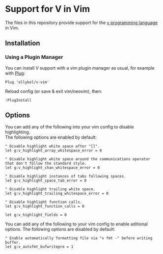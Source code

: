 # Support for V in Vim
The files in this repository provide support for the [v programming language](https://vlang.io) in Vim.

## Installation

### Using a Plugin Manager

You can install V support with a vim plugin manager as usual, for example with [Plug](https://github.com/junegunn/vim-plug):

```vim
Plug 'ollykel/v-vim'

```
Reload config (or save & exit vim/neovim), then:

```vim
:PlugInstall
```

## Options
You can add any of the following into your vim config to disable highlighting.  
The following options are enabled by default:

```vim
" Disable highlight white space after "[]".
let g:v_highlight_array_whitespace_error = 0

" Disable highlight white space around the communications operator that don't follow the standard style.
let g:v_highlight_chan_whitespace_error = 0

" Disable highlight instances of tabs following spaces.
let g:v_highlight_space_tab_error = 0

" Disable highlight trailing white space.
let g:v_highlight_trailing_whitespace_error = 0

" Disable highlight function calls.
let g:v_highlight_function_calls = 0

let g:v_highlight_fields = 0
```

You can add any of the following to your vim config to enable aditional options.
The following options are disabled by default:
```vim
" Enable automatically formatting file via "v fmt -" before writing buffer.
let g:v_autofmt_bufwritepre = 1
```

